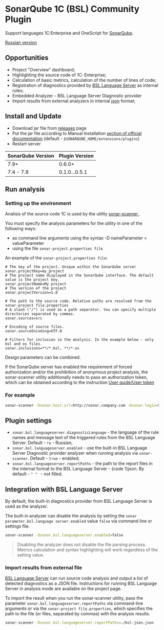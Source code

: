 # SonarQube 1C (BSL) Community Plugin

Support languages 1C:Enterprise and OneScript for [SonarQube](http://sonarqube.org).

[Russian version](../index.md)

## Opportunities

- Project "Overview" dashboard;
- Highlighting the source code of 1C: Enterprise;
- Calculation of basic metrics, calculation of the number of lines of code;
- Registration of diagnostics provided by [BSL Language Server](https://1c-syntax.github.io/bsl-language-server) as internal rules; 
- Embedded Analyzer - BSL Language Server Diagnostic provider
- Import results from external analyzers in internal [json](https://1c-syntax.github.io/bsl-language-server/reporters/json.html) format;

## Install and Update

- Download jar file from [releases](https://github.com/1c-syntax/sonar-bsl-plugin-community/releases) page
- Put the jar file according to Manual Installation [section of official documentation](https://docs.sonarqube.org/latest/setup/install-plugin/) (default - `$SONARQUBE_HOME/extensions/plugins`)
- Restart server

SonarQube Version | Plugin Version
--- | ---
7.9+ | 0.6.0+
7.4 - 7.8 | 0.1.0...0.5.1

## Run analysis

### Setting up the environment

Analisis of the source code 1C is used by the utility [ sonar-scanner ](https://docs.sonarqube.org/display/SCAN/Analyzing+with+SonarQube+Scanner).

You must specify the analysis parameters for the utility in one of the following ways:

- as command line arguments using the syntax -D nameParameter = valueParameter
- using the file ` sonar-project.properties file `

An example of the ` sonar-project.properties file `:

```properties
# The key of the project. Unique within the SonarQube server
sonar.projectKey=my_project
# The project name displayed in the SonarQube interface. The default value is the project key.
sonar.projectName=My project
# The version of the project
sonar.projectVersion=1.0
 
# The path to the source code. Relative paths are resolved from the sonar-project file.properties
# A slash ("/") is used as a path separator. You can specify multiple directories separated by commas.
sonar.sources=src
 
# Encoding of source files. 
sonar.sourceEncoding=UTF-8

# Filters for inclusion in the analysis. In the example below - only bsl and os files.
sonar.inclusions=**/*.bsl, **/*.os
```

Design parameters can be combined.

If the SonarQube server has enabled the requirement of forced authorization and/or the prohibition of anonymous project analysis, the sonar-scanner utility additionally needs to pass an authorization token, which can be obtained according to the instruction [User guide/User token](https://docs.sonarqube.org/latest/user-guide/user-token/)

### For example

```sh
sonar-scanner -Dsonar.host.url=http://sonar.company.com -Dsonar.login=SONAR_AUTH_TOKEN
```

## Plugin settings

- `sonar.bsl.languageserver.diagnosticLanguage` - the language of the rule names and message text of the triggered rules from the BSL Language Server. Default - `ru` - Russian;
- `sonar.bsl.languageserver.enabled` - use the built-in BSL Language Server Diagnostic provider analyzer when running analysis via `sonar-scanner`. Default - `true` - enabled;
- `sonar.bsl.languageserver.reportPaths` - the path to the report files in the internal format to the BSL Language Server - {code 1}json. By default - `" " ` - not filled.

## Integration with BSL Language Server

By default, the built-in diagnostics provider from BSL Language Server is used as the analyzer.

The built-in analyzer can disable the analysis by setting the `sonar parameter.bsl.language server.enabled` value `false` via command line or settings file.

```sh
sonar-scanner -Dsonar.bsl.languageserver.enabled=false
```

> Disabling the analyzer does not disable the file parsing process. Metrics calculation and syntax highlighting will work regardless of the setting value.

### Import results from external file

[BSL Language Server](https://github.com/1c-syntax/bsl-language-server) can run source code analysis and output a list of detected diagnostics as a JSON file. Instructions for running BSL Language Server in analysis mode are available on the project page.

To import the result when you run the sonar-scanner utility, pass the parameter `sonar.bsl.languageserver.reportPaths` via command-line arguments or via the `sonar-project file.properties`, which specifies the path to the file (or files, separated by commas) with the analysis results.

```sh
sonar-scanner -Dsonar.bsl.languageserver.reportPaths=./bsl-json.json
```
